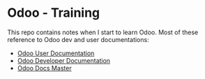 # Odoo - Training

This repo contains notes when I start to learn Odoo.
Most of these reference to Odoo dev and user documentations:
- [Odoo User Documentation](https://www.odoo.com/documentation/user/14.0/)
- [Odoo Developer Documentation](https://www.odoo.com/documentation/13.0/index.html)
- [Odoo Docs Master](https://odoo-master.readthedocs.io/en/master/)
